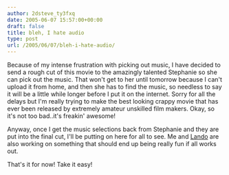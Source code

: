 ```yaml
---
author: 2dsteve_ty3fxq
date: 2005-06-07 15:57:00+00:00
draft: false
title: bleh, I hate audio
type: post
url: /2005/06/07/bleh-i-hate-audio/
---
```


Because of my intense frustration with picking out music, I have decided to send a rough cut of this movie to the amazingly talented Stephanie so she can pick out the music. That won't get to her until tomorrow because I can't upload it from home, and then she has to find the music, so needless to say it will be a little while longer before I put it on the internet. Sorry for all the delays but I'm really trying to make the best looking crappy movie that has ever been released by extremely amateur unskilled film makers. Okay, so it's not too bad..it's freakin' awesome!

Anyway, once I get the music selections back from Stephanie and they are put into the final cut, I'll be putting on here for all to see. Me and [Lando](http://landoman.blogspot.com) are also working on something that should end up being really fun if all works out.

That's it for now! Take it easy!
